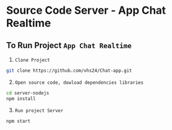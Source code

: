 # Source Code Server - App Chat Realtime

## To Run Project `App Chat Realtime`
1. `Clone Project`
```sh
git clone https://github.com/vhs24/Chat-app.git
```
2. `Open source code, dowload dependencies libraries`
```sh
cd server-nodejs
npm install
```
3. `Run project Server`
```sh
npm start
```